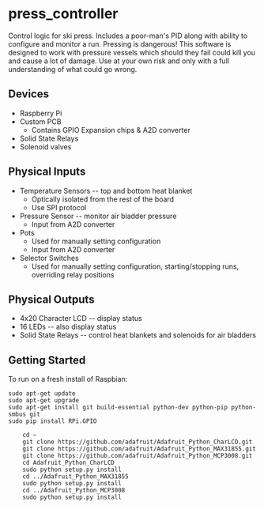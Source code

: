 # press_controller
Control logic for ski press.  Includes a poor-man's PID along with ability to configure and monitor a run.  Pressing is dangerous!  This software is designed to work with pressure vessels which should they fail could kill you and cause a lot of damage.  Use at your own risk and only with a full understanding of what could go wrong.
## Devices
* Raspberry Pi
* Custom PCB
  * Contains GPIO Expansion chips & A2D converter
* Solid State Relays
* Solenoid valves
## Physical Inputs
* Temperature Sensors -- top and bottom heat blanket
  * Optically isolated from the rest of the board
  * Use SPI protocol
* Pressure Sensor -- monitor air bladder pressure
  * Input from A2D converter
* Pots
  * Used for manually setting configuration
  * Input from A2D converter
* Selector Switches
  * Used for manually setting configuration, starting/stopping runs, overriding relay positions
## Physical Outputs
* 4x20 Character LCD -- display status 
* 16 LEDs -- also display status
* Solid State Relays -- control heat blankets and solenoids for air bladders
## Getting Started
To run on a fresh install of Raspbian:
```sudo apt-get update
sudo apt-get update
sudo apt-get upgrade
sudo apt-get install git build-essential python-dev python-pip python-smbus git
sudo pip install RPi.GPIO

    cd ~
    git clone https://github.com/adafruit/Adafruit_Python_CharLCD.git
    git clone https://github.com/adafruit/Adafruit_Python_MAX31855.git
    git clone https://github.com/adafruit/Adafruit_Python_MCP3008.git
    cd Adafruit_Python_CharLCD
    sudo python setup.py install
    cd ../Adafruit_Python_MAX31855
    sudo python setup.py install
    cd ../Adafruit_Python_MCP3008
    sudo python setup.py install
```
